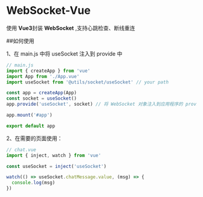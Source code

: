 # WebSocket-Vue
使用 **Vue3**封装 **WebSocket** ,支持心跳检查、断线重连



##如何使用

1、在 main.js 中将 useSocket 注入到 provide 中

```javascript
// main.js
import { createApp } from 'vue'
import App from './App.vue'
import useSocket from '@utils/socket/useSocket' // your path

const app = createApp(App)
const socket = useSocket()
app.provide('useSocket', socket) // 将 WebSocket 对象注入到应用程序的 provide 中

app.mount('#app')

export default app
```

2、在需要的页面使用：

```javascript
// chat.vue
import { inject, watch } from 'vue'

const useSocket = inject('useSocket')

watch(() => useSocket.chatMessage.value, (msg) => {
  console.log(msg)
})
```

